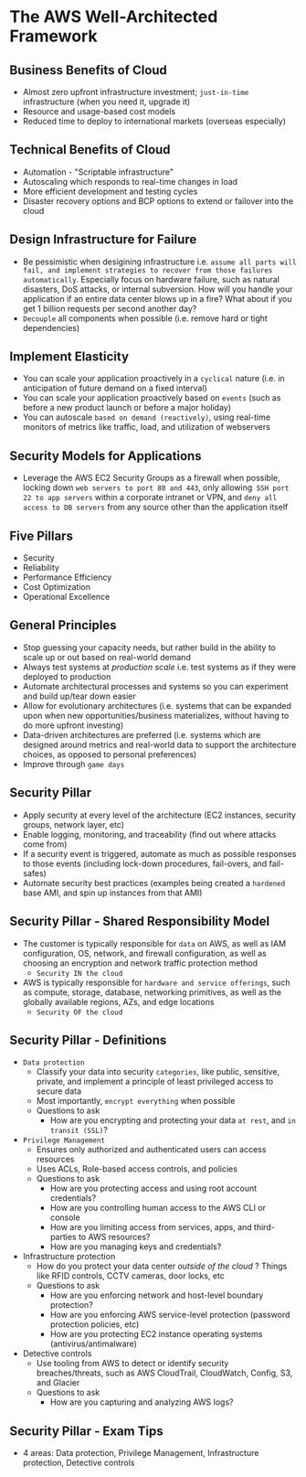 # The AWS Well-Architected Framework

## Business Benefits of Cloud

- Almost zero upfront infrastructure investment; `just-in-time` infrastructure (when you need it, upgrade it)
- Resource and usage-based cost models
- Reduced time to deploy to international markets (overseas especially)

## Technical Benefits of Cloud

- Automation - "Scriptable infrastructure"
- Autoscaling which responds to real-time changes in load
- More efficient development and testing cycles
- Disaster recovery options and BCP options to extend or failover into the cloud

## Design Infrastructure for Failure

- Be pessimistic when desigining infrastructure i.e. `assume all parts will fail, and implement strategies to recover from those failures automatically`. Especially focus on hardware failure, such as natural disasters, DoS attacks, or internal subversion. How will you handle your application if an entire data center blows up in a fire? What about if you get 1 billion requests per second another day?
- `Decouple` all components when possible (i.e. remove hard or tight dependencies)

## Implement Elasticity

- You can scale your application proactively in a `cyclical` nature (i.e. in anticipation of future demand on a fixed interval)
- You can scale your application proactively based on `events` (such as before a new product launch or before a major holiday)
- You can autoscale `based on demand (reactively)`, using real-time monitors of metrics like traffic, load, and utilization of webservers

## Security Models for Applications

- Leverage the AWS EC2 Security Groups as a firewall when possible, locking down `web servers to port 80 and 443`, only allowing` SSH port 22 to app servers` within a corporate intranet or VPN, and `deny all access to DB servers` from any source other than the application itself

## Five Pillars

- Security
- Reliability
- Performance Efficiency
- Cost Optimization
- Operational Excellence

## General Principles

- Stop guessing your capacity needs, but rather build in the ability to scale up or out based on real-world demand
- Always test systems at _production scale_ i.e. test systems as if they were deployed to production
- Automate architectural processes and systems so you can experiment and build up/tear down easier
- Allow for evolutionary architectures (i.e. systems that can be expanded upon when new opportunities/business materializes, without having to do more upfront investing)
- Data-driven architectures are preferred (i.e. systems which are designed around metrics and real-world data to support the architecture choices, as opposed to personal preferences)
- Improve through `game days`

## Security Pillar

- Apply security at every level of the architecture (EC2 instances, security groups, network layer, etc)
- Enable logging, monitoring, and traceability (find out where attacks come from)
- If a security event is triggered, automate as much as possible responses to those events (including lock-down procedures, fail-overs, and fail-safes)
- Automate security best practices (examples being created a `hardened` base AMI, and spin up instances from that AMI)

## Security Pillar - Shared Responsibility Model

- The customer is typically responsible for `data` on AWS, as well as IAM configuration, OS, network, and firewall configuration, as well as choosing an encryption and network traffic protection method
  - `Security IN the cloud`
- AWS is typically responsible for `hardware and service offerings`, such as compute, storage, database, networking primitives, as well as the globally available regions, AZs, and edge locations
  - `Security OF the cloud`

## Security Pillar - Definitions

- `Data protection`
  - Classify your data into security `categories`, like public, sensitive, private, and implement a principle of least privileged access to secure data
  - Most importantly, `encrypt everything` when possible
  - Questions to ask
    - How are you encrypting and protecting your data `at rest`, and `in transit (SSL)`?
- `Privilege Management`
  - Ensures only authorized and authenticated users can access resources
  - Uses ACLs, Role-based access controls, and policies
  - Questions to ask
    - How are you protecting access and using root account credentials?
    - How are you controlling human access to the AWS CLI or console
    - How are you limiting access from services, apps, and third-parties to AWS resources?
    - How are you managing keys and credentials?
- Infrastructure protection
  - How do you protect your data center _outside of the cloud_ ? Things like RFID controls, CCTV cameras, door locks, etc
  - Questions to ask
    - How are you enforcing network and host-level boundary protection?
    - How are you enforcing AWS service-level protection (password protection policies, etc)
    - How are you protecting EC2 instance operating systems (antivirus/antimalware)
- Detective controls
  - Use tooling from AWS to detect or identify security breaches/threats, such as AWS CloudTrail, CloudWatch, Config, S3, and Glacier
  - Questions to ask
    - How are you capturing and analyzing AWS logs?

## Security Pillar - Exam Tips
- 4 areas: Data protection, Privilege Management, Infrastructure protection, Detective controls